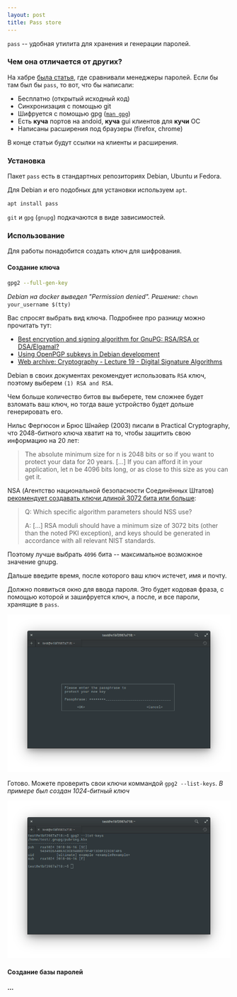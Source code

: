 ```yaml
---
layout: post
title: Pass store
---
```


`pass` -- удобная утилита для хранения и генерации паролей.


### Чем она отличается от других?
На хабре [была статья](https://habr.com/post/125248/), где сравнивали менеджеры паролей.
Если бы там был бы `pass`, то вот, что бы написали:

  * Бесплатно (открытый исходный код)
  * Синхронизация с помощью git
  * Шифруется с помощью gpg ([`man gpg`](https://www.gnupg.org/documentation/manpage.html))
  * Есть **куча** портов на andoid, **куча** gui клиентов для **кучи** ОС
  * Написаны расширения под браузеры (firefox, chrome)

В конце статьи будут ссылки на клиенты и расширения.


### Установка
Пакет `pass` есть в стандартных репозиториях Debian, Ubuntu и Fedora.

Для Debian и его подобных для установки используем `apt`.

```bash
apt install pass
```

`git` и `gpg` (`gnupg`) подкачаются в виде зависимостей.


### Использование
Для работы понадобится создать ключ для шифрования.


#### Создание ключа

```bash
gpg2 --full-gen-key
```

*Debian на docker выведел "Permission denied". Решение:* 
`chown your_username $(tty)`

Вас спросят выбрать вид ключа.
Подробнее про разницу можно прочитать тут:
  * [Best encryption and signing algorithm for GnuPG: RSA/RSA or DSA/Elgamal?](https://superuser.com/a/541162)
  * [Using OpenPGP subkeys in Debian development](https://wiki.debian.org/Subkeys?action=show&redirect=subkeys)
  * [Web archive: Cryptography - Lecture 19 - Digital Signature Algorithms](https://web.archive.org/web/20140212143556/http://courses.cs.tamu.edu:80/pooch/665_spring2008/Australian-sec-2006/less19.html)

Debian в своих документах рекомендует использовать `RSA` ключ, поэтому выберем `(1) RSA and RSA`.

Чем больше количество битов вы выберете, тем сложнее будет взломать ваш ключ, но тогда ваше устройство будет дольше генерировать его.

Нильс Фергюсон и Брюс Шнайер (2003) писали в Practical Cryptography, что 2048-битного ключа хватит на то, чтобы защитить свою информацию на 20 лет:
> The absolute minimum size for n is 2048 bits or so if you want to protect your data for 20 years. [...] If you can afford it in your application, let n be 4096 bits long, or as close to this size as you can get it. 

NSA (Агентство национальной безопасности Соединённых Штатов) [рекомендует создавать ключи длиной 3072 бита или больше](https://cryptome.org/2016/01/CNSA-Suite-and-Quantum-Computing-FAQ.pdf):
> Q: Which specific algorithm parameters should NSS use?
>
> A: [...] RSA moduli should have a minimum size of 3072 bits (other than the noted PKI exception), and keys should be generated in accordance with all relevant NIST standards.

Поэтому лучше выбрать `4096` бита -- максимальное возможное значение gnupg.

Дальше введите время, после которого ваш ключ истечет, имя и почту.

Должно появиться окно для ввода пароля.
Это будет кодовая фраза, с помощью которой и зашифруется ключ, а после, и все пароли, хранящие в `pass`.

![Кодовая фраза][passphrase]

Готово. Можете проверить свои ключи коммандой `gpg2 --list-keys`.
*В примере был создан 1024-битный ключ*

![Список ключей][list-keys]

#### Создание базы паролей


**...**



[passphrase]: https://github.com/igoose1/igoose1.github.io/raw/master/images/pass-store/passphrase.png
[list-keys]: https://github.com/igoose1/igoose1.github.io/raw/master/images/pass-store/list-keys.png


